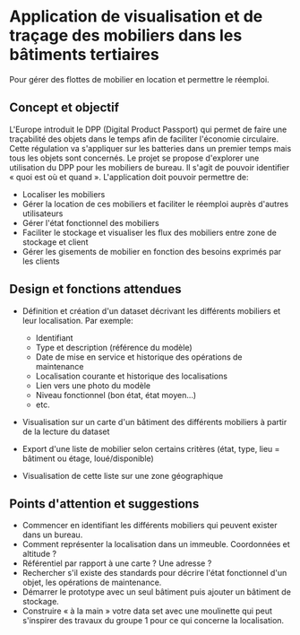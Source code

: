 # Application de visualisation et de traçage des mobiliers dans les bâtiments tertiaires

Pour gérer des flottes de mobilier en location et permettre le réemploi.

## Concept et objectif

L'Europe introduit le DPP (Digital Product Passport) qui permet de faire une traçabilité des objets dans le temps afin de faciliter l'économie circulaire. Cette régulation va s'appliquer sur les batteries dans un premier temps mais tous les objets sont concernés. Le projet se propose d'explorer une utilisation du DPP pour les mobiliers de bureau. Il s'agit de pouvoir identifier « quoi est où et quand ». L'application doit pouvoir permettre de:

- Localiser les mobiliers
- Gérer la location de ces mobiliers et faciliter le réemploi auprès d'autres utilisateurs
- Gérer l'état fonctionnel des mobiliers
- Faciliter le stockage et visualiser les flux des mobiliers entre zone de stockage et client
- Gérer les gisements de mobilier en fonction des besoins exprimés par les clients

## Design et fonctions attendues

- Définition et création d'un dataset décrivant les différents mobiliers et leur localisation. Par exemple:

  - Identifiant
  - Type et description (référence du modèle)
  - Date de mise en service et historique des opérations de maintenance
  - Localisation courante et historique des localisations
  - Lien vers une photo du modèle
  - Niveau fonctionnel (bon état, état moyen…)
  - etc.

- Visualisation sur un carte d'un bâtiment des différents mobiliers à partir de la lecture du dataset
- Export d'une liste de mobilier selon certains critères (état, type, lieu = bâtiment ou étage, loué/disponible)
- Visualisation de cette liste sur une zone géographique

## Points d'attention et suggestions

- Commencer en identifiant les différents mobiliers qui peuvent exister dans un bureau.
- Comment représenter la localisation dans un immeuble. Coordonnées et altitude ?
- Référentiel par rapport à une carte ? Une adresse ?
- Rechercher s'il existe des standards pour décrire l'état fonctionnel d'un objet, les opérations de maintenance.
- Démarrer le prototype avec un seul bâtiment puis ajouter un bâtiment de stockage.
- Construire « à la main » votre data set avec une moulinette qui peut s'inspirer des travaux du groupe 1 pour ce qui concerne la localisation.
